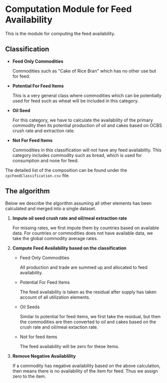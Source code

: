 # Computation Module for Feed Availability

This is the module for computing the feed availability.


## Classification

* **Feed Only Commodities**

  Commodities such as "Cake of Rice Bran" which has no other use but
  for feed. 

* **Potential For Feed Items**

  This is a very general class where commodities which can be
  potentially used for feed such as wheat will be included in this
  category. 

* **Oil Seed** 

  For this category, we have to calculate the availability of the
  primary commodity then its potential production of oil and cakes
  based on OCBS crush rate and extraction rate.

* **Not For Feed Items**

  Commodities in this classification will not have any feed
  availability. This category includes commodity such as bread, which
  is used for consumption and none for feed.



The detailed list of the composition can be found under the `cpcFeedClassification.csv` file.

## The algorithm

Below we describe the algorithm assuming all other elements has been
calculated and merged into a single dataset.

1. **Impute oil seed crush rate and oil/meal extraction rate**

   For missing rates, we first impute them by countries based on
   available data. For countries or commodities does not have
   available data, we take the global commodity average rates.

2. **Compute Feed Availability based on the classification**

   * Feed Only Commodities

      All production and trade are summed up and allocated to feed
      availability.

   * Potential For Feed Items

      The feed availability is taken as the residual after supply has
      taken account of all utilization elements.

   * Oil Seeds
 
      Similar to potential for feed items, we first take the residual,
      but then the commodities are then converted to oil and cakes
      based on the crush rate and oil/meal extaction rate.

   * Not for feed items

      The feed availability will be zero for these items.


3. **Remove Negative Availablility**

   If a commodity has negative availability based on the above
   calculation, then means there is no availability of the item for
   feed. Thus we assign zero to the item.